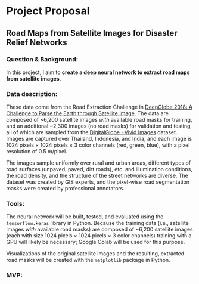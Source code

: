 # Project Proposal
## Road Maps from Satellite Images for Disaster Relief Networks

### Question & Background:
<!--_While traditional TV viewing has been dropping over the course of the coronavirus pandemic, video streaming via Netflix, Hulu, Prime Video, Disney+, YouTube, etc. has increased by more than 60% (Nielsen via [Variety](https://variety.com/2020/digital/news/coronavirus-quarantine-life-media-consumption-data-increase-1203535472/)). With (nearly) the entire Disney movie catalog available on Disney+, it has become much easier to binge-watch your favorite classic Disney animated films, Pixar, and Marvel movies. However, choosing a movie to watch becomes a much more difficult task when the opinions of two (or more!) people are involved._-->

In this project, I aim to **create a deep neural network to extract road maps from satellite images**.


### Data description:
These data come from the Road Extraction Challenge in [DeepGlobe 2018: A Challenge to Parse the Earth through Satellite Image](https://arxiv.org/pdf/1805.06561.pdf). The data are composed of ~6,200 satellite images _with_ available road masks for training, and an additional ~2,300 images (no road masks) for validation and testing, all of which are sampled from the [DigitalGlobe +Vivid Images](https://dg-cms-uploads-production.s3.amazonaws.com/uploads/document/file/2/DG_Basemap_Vivid_DS_1.pdf) dataset. Images are captured over Thailand, Indonesia, and India, and each image is 1024 pixels &times; 1024 pixels &times; 3 color channels (red, green, blue), with a pixel resolution of 0.5 m/pixel.

The images sample uniformly over rural and urban areas, different types of road surfaces (unpaved, paved, dirt roads), etc. and illumination conditions, the road density, and the structure of the street networks are diverse. The dataset was created by GIS experts, and the pixel-wise road segmentation masks were created by professional annotators.

<!--We formulate the task of road extraction from satellite images as a binary classification problem. Each input is a satellite image. The solution is expected to predict a mask for the input (i.e., a binary image of the same height and width as the input with road and non-road pixel labels). (Demir et al. 2018)-->

<!--We use the pixel-wise Intersection over Union (IoU) score as our evaluation metric for each image, defined as Eqn. (1).
IoU_i = TP_i / (TP_i + FP_i + FN_i)
where TP_i is the number of pixels that are correctly predicted as road pixel, FP_i is the number of pixels that are wrongly predicted as road pixel, and FN_i is the number of pixels that are wrongly predicted as non-road pixel for image i. Assuming there are n images, the final score is defined as the average IoU among all images (Eqn. (2)).
mIoU = 1 / n SUM_i=1_n IoU_i-->


### Tools:
The neural network will be built, tested, and evaluated using the `tensorflow.keras` library in Python. Because the training data (i.e., satellite images _with_ available road masks) are composed of ~6,200 satellite images (each with size 1024 pixels &times; 1024 pixels &times; 3 color channels) training with a GPU will likely be necessary; Google Colab will be used for this purpose.

Visualizations of the original satellite images and the resulting, extracted road masks will be created with the `matplotlib` package in Python.

### MVP:

<!--The minimal viable product (MVP) for this project will be...-->
